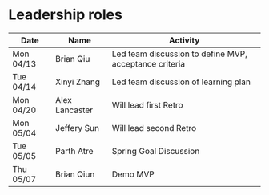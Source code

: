 # Leadership roles

| Date      | Name              | Activity                                               |
|-----------|-------------------|--------------------------------------------------------|
| Mon 04/13 | Brian Qiu         | Led team discussion to define MVP, acceptance criteria | 
| Tue 04/14 | Xinyi Zhang       | Led team discussion of learning plan                   | 
| Mon 04/20 | Alex Lancaster    | Will lead first Retro                                  |
| Mon 05/04 | Jeffery Sun       | Will lead second Retro                                 |
| Tue 05/05 | Parth Atre        | Spring Goal Discussion                                 |
| Thu 05/07 | Brian Qiun        | Demo MVP                                               |
